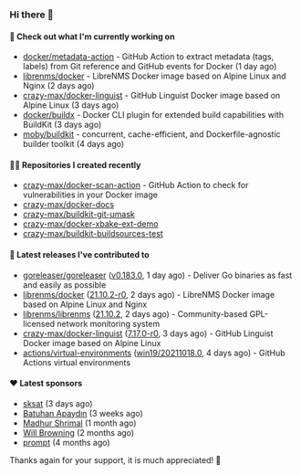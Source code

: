 ### Hi there 👋

#### 👷 Check out what I'm currently working on

- [docker/metadata-action](https://github.com/docker/metadata-action) - GitHub Action to extract metadata (tags, labels) from Git reference and GitHub events for Docker (1 day ago)
- [librenms/docker](https://github.com/librenms/docker) - LibreNMS Docker image based on Alpine Linux and Nginx (2 days ago)
- [crazy-max/docker-linguist](https://github.com/crazy-max/docker-linguist) - GitHub Linguist Docker image based on Alpine Linux (3 days ago)
- [docker/buildx](https://github.com/docker/buildx) - Docker CLI plugin for extended build capabilities with BuildKit (3 days ago)
- [moby/buildkit](https://github.com/moby/buildkit) - concurrent, cache-efficient, and Dockerfile-agnostic builder toolkit (4 days ago)

#### 👨‍💻 Repositories I created recently

- [crazy-max/docker-scan-action](https://github.com/crazy-max/docker-scan-action) - GitHub Action to check for vulnerabilities in your Docker image
- [crazy-max/docker-docs](https://github.com/crazy-max/docker-docs)
- [crazy-max/buildkit-git-umask](https://github.com/crazy-max/buildkit-git-umask)
- [crazy-max/docker-xbake-ext-demo](https://github.com/crazy-max/docker-xbake-ext-demo)
- [crazy-max/buildkit-buildsources-test](https://github.com/crazy-max/buildkit-buildsources-test)

#### 🚀 Latest releases I've contributed to

- [goreleaser/goreleaser](https://github.com/goreleaser/goreleaser) ([v0.183.0](https://github.com/goreleaser/goreleaser/releases/tag/v0.183.0), 1 day ago) - Deliver Go binaries as fast and easily as possible
- [librenms/docker](https://github.com/librenms/docker) ([21.10.2-r0](https://github.com/librenms/docker/releases/tag/21.10.2-r0), 2 days ago) - LibreNMS Docker image based on Alpine Linux and Nginx
- [librenms/librenms](https://github.com/librenms/librenms) ([21.10.2](https://github.com/librenms/librenms/releases/tag/21.10.2), 2 days ago) - Community-based GPL-licensed network monitoring system
- [crazy-max/docker-linguist](https://github.com/crazy-max/docker-linguist) ([7.17.0-r0](https://github.com/crazy-max/docker-linguist/releases/tag/7.17.0-r0), 3 days ago) - GitHub Linguist Docker image based on Alpine Linux
- [actions/virtual-environments](https://github.com/actions/virtual-environments) ([win19/20211018.0](https://github.com/actions/virtual-environments/releases/tag/win19%2F20211018.0), 4 days ago) - GitHub Actions virtual environments

#### ❤️ Latest sponsors
- [sksat](https://github.com/sksat) (3 days ago)
- [Batuhan Apaydın](https://github.com/developer-guy) (3 weeks ago)
- [Madhur Shrimal](https://github.com/shrimalmadhur) (1 month ago)
- [Will Browning](https://github.com/willbrowningme) (2 months ago)
- [prompt](https://github.com/pr-mpt) (4 months ago)

Thanks again for your support, it is much appreciated! 🙏
